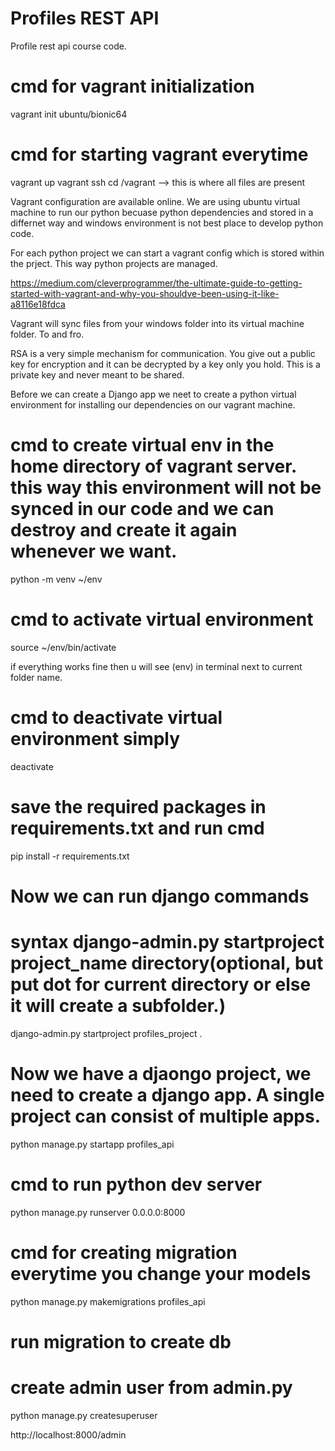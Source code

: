 # Profiles REST API

Profile rest api course code.


# cmd for vagrant initialization
vagrant init ubuntu/bionic64

# cmd for starting vagrant everytime
vagrant up
vagrant ssh
cd /vagrant --> this is where all files are present

Vagrant configuration are available online. We are using ubuntu virtual machine to run our python
becuase python dependencies and stored in a differnet way and windows environment is not best place to develop python code.

For each python project we can start a vagrant config which is stored within the prject.
This way python projects are managed.

https://medium.com/cleverprogrammer/the-ultimate-guide-to-getting-started-with-vagrant-and-why-you-shouldve-been-using-it-like-a8116e18fdca

Vagrant will sync files from your windows folder into its virtual machine folder. To and fro.

RSA is a very simple mechanism for communication. You give out a public key for encryption and it can be decrypted by a key only you hold. This is a private key and never meant to be shared.


Before we can create a Django app we neet to create a python virtual environment for installing our dependencies on our vagrant machine. 

# cmd to create virtual env in the home directory of vagrant server. this way this environment will not be synced in our code and we can destroy and create it again whenever we want.
python -m venv ~/env

# cmd to activate virtual environment
source ~/env/bin/activate

if everything works fine then u will see (env) in terminal next to current folder name.
# cmd to deactivate virtual environment simply
deactivate

# save the required packages in requirements.txt and run cmd
pip install -r requirements.txt

# Now we can run django commands
# syntax django-admin.py startproject project_name directory(optional, but put dot for current directory or else it will create a subfolder.)
django-admin.py startproject profiles_project .

# Now we have a djaongo project, we need to create a django app. A single project can consist of multiple apps.
python manage.py startapp profiles_api


# cmd to run python dev server
python manage.py runserver 0.0.0.0:8000


# cmd for creating migration everytime you change your models
python manage.py makemigrations profiles_api

# run migration to create db

# create admin user from admin.py
python manage.py createsuperuser

http://localhost:8000/admin
